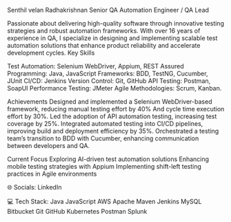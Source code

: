 Senthil velan Radhakrishnan
Senior QA Automation Engineer / QA Lead

Passionate about delivering high-quality software through innovative testing strategies and robust automation frameworks. With over 16 years of experience in QA, I specialize in designing and implementing scalable test automation solutions that enhance product reliability and accelerate development cycles.
Key Skills

Test Automation: Selenium WebDriver, Appium, REST Assured
Programming: Java, JavaScript
Frameworks: BDD, TestNG, Cucumber, JUnit
CI/CD: Jenkins
Version Control: Git, GitHub
API Testing: Postman, SoapUI
Performance Testing: JMeter
Agile Methodologies: Scrum, Kanban.

Achievements
Designed and implemented a Selenium WebDriver-based framework, reducing manual testing effort by 40% And cycle time execution effort by 30%.
Led the adoption of API automation testing, increasing test coverage by 25%.
Integrated automated testing into CI/CD pipelines, improving build and deployment efficiency by 35%.
Orchestrated a testing team’s transition to BDD with Cucumber, enhancing communication between developers and QA.

Current Focus
Exploring AI-driven test automation solutions
Enhancing mobile testing strategies with Appium
Implementing shift-left testing practices in Agile environments

🌐 Socials:
LinkedIn

💻 Tech Stack:
Java JavaScript AWS Apache Maven Jenkins MySQL Bitbucket Git GitHub Kubernetes Postman Splunk
